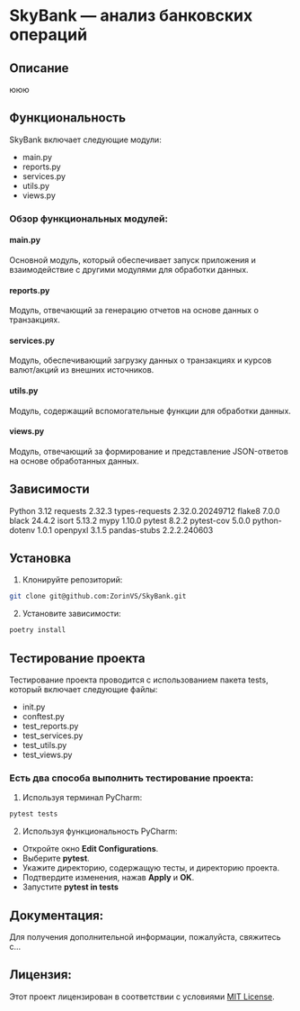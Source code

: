 # SkyBank — анализ банковских операций

## Описание

ююю

## Функциональность

SkyBank включает следующие модули:

- main.py
- reports.py
- services.py
- utils.py
- views.py

### Обзор функциональных модулей:

#### main.py
Основной модуль, который обеспечивает запуск приложения и взаимодействие с другими модулями для обработки данных.

#### reports.py
Модуль, отвечающий за генерацию отчетов на основе данных о транзакциях.

#### services.py
Модуль, обеспечивающий загрузку данных о транзакциях и курсов валют/акций из внешних источников.

#### utils.py
Модуль, содержащий вспомогательные функции для обработки данных.

#### views.py
Модуль, отвечающий за формирование и представление JSON-ответов на основе обработанных данных.

## Зависимости

Python 3.12
requests 2.32.3
types-requests 2.32.0.20249712
flake8 7.0.0
black 24.4.2
isort 5.13.2
mypy 1.10.0
pytest 8.2.2
pytest-cov 5.0.0
python-dotenv 1.0.1
openpyxl 3.1.5
pandas-stubs 2.2.2.240603

## Установка

1. Клонируйте репозиторий:
```bash
git clone git@github.com:ZorinVS/SkyBank.git
```
2. Установите зависимости:
```bash
poetry install
```

## Тестирование проекта

Тестирование проекта проводится с использованием пакета tests, который включает следующие файлы:

- init.py
- conftest.py
- test_reports.py
- test_services.py
- test_utils.py
- test_views.py

### Есть два способа выполнить тестирование проекта:
1. Используя терминал PyCharm:
```bash
pytest tests
```
2. Используя функциональность PyCharm:
- Откройте окно **Edit Configurations**.
- Выберите **pytest**.
- Укажите директорию, содержащую тесты, и директорию проекта.
- Подтвердите изменения, нажав **Apply** и **OK**.
- Запустите **pytest in tests**

## Документация:

Для получения дополнительной информации, пожалуйста, свяжитесь с...

## Лицензия:

Этот проект лицензирован в соответствии с условиями [MIT License](LICENSE).